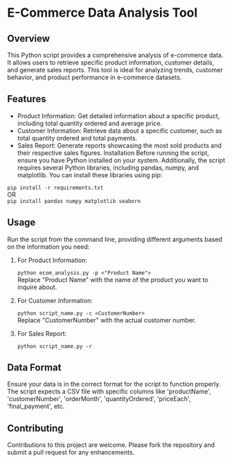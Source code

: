 # E-Commerce Data Analysis Tool
## Overview
This Python script provides a comprehensive analysis of e-commerce data. It allows users to retrieve specific product information, customer details, and generate sales reports. This tool is ideal for analyzing trends, customer behavior, and product performance in e-commerce datasets.

## Features
* Product Information: Get detailed information about a specific product, including total quantity ordered and average price.
* Customer Information: Retrieve data about a specific customer, such as total quantity ordered and total payments.
* Sales Report: Generate reports showcasing the most sold products and their respective sales figures.
Installation
Before running the script, ensure you have Python installed on your system. Additionally, the script requires several Python libraries, including pandas, numpy, and matplotlib. You can install these libraries using pip:


`pip install -r requirements.txt`<br>
OR<br>
`pip install pandas numpy matplotlib seaborn` 

## Usage
Run the script from the command line, providing different arguments based on the information you need:

1. For Product Information:

    `python ecom_analysis.py -p <"Product Name">` <br>
    Replace "Product Name" with the name of the product you want to inquire about.

2. For Customer Information:


    `python script_name.py -c <CustomerNumber>`<br>
    Replace "CustomerNumber" with the actual customer number.

3. For Sales Report:

    `python script_name.py -r`

## Data Format
Ensure your data is in the correct format for the script to function properly. The script expects a CSV file with specific columns like 'productName', 'customerNumber', 'orderMonth', 'quantityOrdered', 'priceEach', 'final_payment', etc.

## Contributing
Contributions to this project are welcome. Please fork the repository and submit a pull request for any enhancements.
